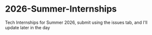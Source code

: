# 2026-Summer-Internships
Tech Internships for Summer 2026, submit using the issues tab, and I'll update later in the day
